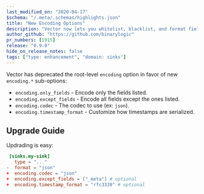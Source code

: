 ```yaml
---
last_modified_on: "2020-04-17"
$schema: "/.meta/.schemas/highlights.json"
title: "New Encoding Options"
description: "Vector now lets you whitelist, blacklist, and format fields when events are encoded"
author_github: "https://github.com/binarylogic"
pr_numbers: [1915]
release: "0.9.0"
hide_on_release_notes: false
tags: ["type: enhancement", "domain: sinks"]
---
```


Vector has deprecated the root-level `encoding` option in favor of new
`encoding.*` sub-options:

* `encoding.only_fields` - Encode only the fields listed.
* `encoding.except_fields` - Encode all fields except the ones listed.
* `encoding.codec` - The codec to use (ex: `json`).
* `encoding.timestamp_format` - Customize how timestamps are serialized.

## Upgrade Guide

Updrading is easy:

```toml title="vector.toml"
 [sinks.my-sink]
   type = "..."
-  format = "json"
+  encoding.codec = "json"
+  encoding.except_fields = ["_meta"] # optional
+  encoding.timestamp_format = "rfc3339" # optional
```



